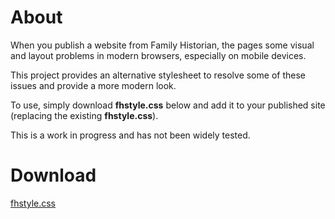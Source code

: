 # About

When you publish a website from Family Historian, the pages some visual and layout problems in modern browsers, especially on mobile devices.

This project provides an alternative stylesheet to resolve some of these issues and provide a more modern look.

To use, simply download **fhstyle.css** below and add it to your published site (replacing the existing **fhstyle.css**).

This is a work in progress and has not been widely tested.

# Download

[fhstyle.css](https://github.com/kimmknight/newfhstyle/raw/main/fhstyle.css)
